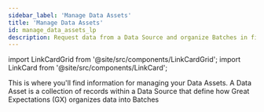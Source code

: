 ```yaml
---
sidebar_label: 'Manage Data Assets'
title: 'Manage Data Assets'
id: manage_data_assets_lp
description: Request data from a Data Source and organize Batches in file-based and SQL Data Assets.
---
```


import LinkCardGrid from '@site/src/components/LinkCardGrid';
import LinkCard from '@site/src/components/LinkCard';

<p class="DocItem__header-description">This is where you'll find information for managing your Data Assets. A Data Asset is a collection of records within a Data Source that define how Great Expectations (GX) organizes data into Batches </p>

<LinkCardGrid>
  <LinkCard topIcon label="Request data from a Data Asset" description="Request data from a Data Source" href="/docs/guides/connecting_to_your_data/fluent/batch_requests/how_to_request_data_from_a_data_asset" icon="/img/request_icon.svg" />
  <LinkCard topIcon label="Organize Batches in a file-based Data Asset" description="Organize Batches in a file-based Data Asset" href="/docs/guides/connecting_to_your_data/fluent/data_assets/how_to_organize_batches_in_a_file_based_data_asset" icon="/img/organize_icon.svg" />
  <LinkCard topIcon label="Manage SQL Data Assets" description="Connect GX to SQL tables and data returned by SQL database queries, and organize Batches in a SQL Data Asset" href="/docs/guides/connecting_to_your_data/fluent/database/sql_data_assets" icon="/img/manage_sql_icon.svg" />
</LinkCardGrid>
